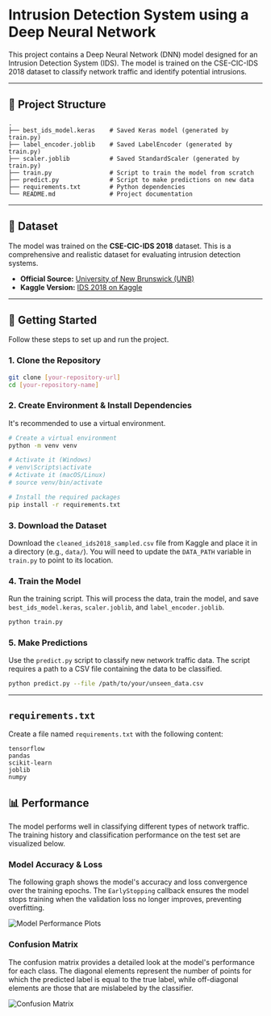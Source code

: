 # Intrusion Detection System using a Deep Neural Network

This project contains a Deep Neural Network (DNN) model designed for an Intrusion Detection System (IDS). The model is trained on the CSE-CIC-IDS 2018 dataset to classify network traffic and identify potential intrusions.

---

## 📂 Project Structure

```
.
├── best_ids_model.keras    # Saved Keras model (generated by train.py)
├── label_encoder.joblib    # Saved LabelEncoder (generated by train.py)
├── scaler.joblib           # Saved StandardScaler (generated by train.py)
├── train.py                # Script to train the model from scratch
├── predict.py              # Script to make predictions on new data
├── requirements.txt        # Python dependencies
└── README.md               # Project documentation
```

---

## 📜 Dataset

The model was trained on the **CSE-CIC-IDS 2018** dataset. This is a comprehensive and realistic dataset for evaluating intrusion detection systems.

* **Official Source:** [University of New Brunswick (UNB)](https://www.unb.ca/cic/datasets/ids-2018.html)
* **Kaggle Version:** [IDS 2018 on Kaggle](https://www.kaggle.com/datasets/solarmainframe/ids-intrusion-csv)

---

## 🚀 Getting Started

Follow these steps to set up and run the project.

### 1. Clone the Repository
```bash
git clone [your-repository-url]
cd [your-repository-name]
```

### 2. Create Environment & Install Dependencies
It's recommended to use a virtual environment.

```bash
# Create a virtual environment
python -m venv venv

# Activate it (Windows)
# venv\Scripts\activate
# Activate it (macOS/Linux)
# source venv/bin/activate

# Install the required packages
pip install -r requirements.txt
```

### 3. Download the Dataset
Download the `cleaned_ids2018_sampled.csv` file from Kaggle and place it in a directory (e.g., `data/`). You will need to update the `DATA_PATH` variable in `train.py` to point to its location.

### 4. Train the Model
Run the training script. This will process the data, train the model, and save `best_ids_model.keras`, `scaler.joblib`, and `label_encoder.joblib`.

```bash
python train.py
```

### 5. Make Predictions
Use the `predict.py` script to classify new network traffic data. The script requires a path to a CSV file containing the data to be classified.

```bash
python predict.py --file /path/to/your/unseen_data.csv
```

---
## `requirements.txt`

Create a file named `requirements.txt` with the following content:
```
tensorflow
pandas
scikit-learn
joblib
numpy
```

## 📊 Performance

The model performs well in classifying different types of network traffic. The training history and classification performance on the test set are visualized below.

### Model Accuracy & Loss

The following graph shows the model's accuracy and loss convergence over the training epochs. The `EarlyStopping` callback ensures the model stops training when the validation loss no longer improves, preventing overfitting.

![Model Performance Plots](<img width="769" height="319" alt="Acc_Los" src="https://github.com/user-attachments/assets/879db34b-917f-4c19-8b2b-e2eb00fa15e4" />
)

### Confusion Matrix

The confusion matrix provides a detailed look at the model's performance for each class. The diagonal elements represent the number of points for which the predicted label is equal to the true label, while off-diagonal elements are those that are mislabeled by the classifier.

![Confusion Matrix](<img width="654" height="562" alt="Confu" src="https://github.com/user-attachments/assets/320a9dbd-7a2c-4629-a6ed-5dcfe15e628d" />
)
